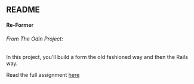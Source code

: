 ## README

#### Re-Former

###### From The Odin Project:

In this project, you'll build a form the old fashioned way and then the Rails way.

Read the full assignment [here](http://www.theodinproject.com/ruby-on-rails/forms?ref=lc-pb)